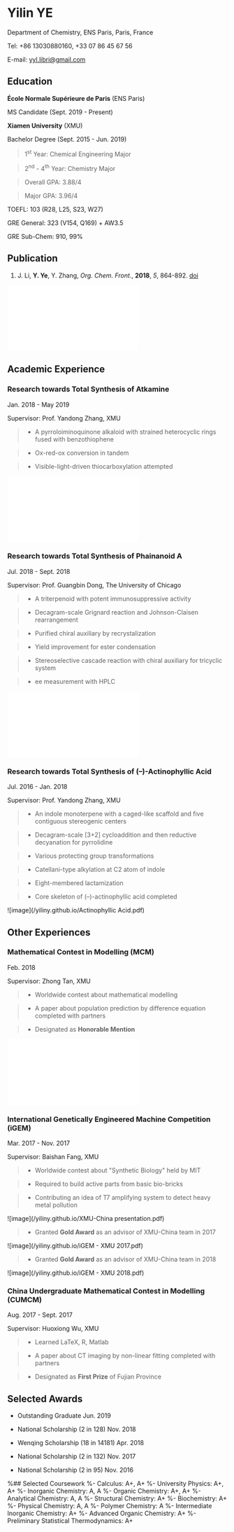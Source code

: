 # Yilin YE

Department of Chemistry, ENS Paris, Paris, France

Tel: +86 13030880160, +33 07 86 45 67 56

E-mail: yyl.libri@gmail.com

## Education

**École Normale Supérieure de Paris** (ENS Paris)

MS Candidate (Sept. 2019 - Present)

**Xiamen University** (XMU)

Bachelor Degree (Sept. 2015 - Jun. 2019)
> 1<sup>st</sup> Year: Chemical Engineering Major

> 2<sup>nd</sup> - 4<sup>th</sup> Year: Chemistry Major

> Overall GPA: 3.88/4

> Major GPA: 3.96/4

TOEFL: 103 (R28, L25, S23, W27)

GRE General: 323 (V154, Q169) + AW3.5

GRE Sub-Chem: 910, 99%

## Publication

1. J. Li, **Y. Ye**, Y. Zhang, _Org. Chem. Front_., **2018**, _5_, 864-892. [doi](http://pubs.rsc.org/en/Content/ArticleLanding/2018/QO/C7QO01077J)

![image](/yiliny.github.io/GA.pdf)

## Academic Experience

### Research towards Total Synthesis of Atkamine

Jan. 2018 - May 2019

Supervisor: Prof. Yandong Zhang, XMU

>- A pyrroloiminoquinone alkaloid with strained heterocyclic rings fused with benzothiophene

>- Ox-red-ox conversion in tandem

>- Visible-light-driven thiocarboxylation attempted

![image](/yiliny.github.io/sul.pdf)

### Research towards Total Synthesis of Phainanoid A

Jul. 2018 - Sept. 2018

Supervisor: Prof. Guangbin Dong, The University of Chicago

>- A triterpenoid with potent immunosuppressive activity

>- Decagram-scale Grignard reaction and Johnson-Claisen rearrangement

>- Purified chiral auxiliary by recrystalization

>- Yield improvement for ester condensation

>- Stereoselective cascade reaction with chiral auxiliary for tricyclic system

>- ee measurement with HPLC

![image](/yiliny.github.io/Ph.pdf)

### Research towards Total Synthesis of (–)-Actinophyllic Acid

Jul. 2016 - Jan. 2018

Supervisor: Prof. Yandong Zhang, XMU

>- An indole monoterpene with a caged-like scaffold and five contiguous stereogenic centers

>- Decagram-scale [3+2] cycloaddition and then reductive decyanation for pyrrolidine

>- Various protecting group transformations

>- Catellani-type alkylation at C2 atom of indole

>- Eight-membered lactamization

>- Core skeleton of (–)-actinophyllic acid completed

![image](/yiliny.github.io/Actinophyllic Acid.pdf)

## Other Experiences

### Mathematical Contest in Modelling (MCM)

Feb. 2018

Supervisor: Zhong Tan, XMU

>- Worldwide contest about mathematical modelling

>- A paper about population prediction by difference equation completed with partners

>- Designated as **Honorable Mention**

![image](/yiliny.github.io/88382.pdf)

### International Genetically Engineered Machine Competition (iGEM)

Mar. 2017 - Nov. 2017

Supervisor: Baishan Fang, XMU

>- Worldwide contest about "Synthetic Biology" held by MIT

>- Required to build active parts from basic bio-bricks

>- Contributing an idea of T7 amplifying system to detect heavy metal pollution

![image](/yiliny.github.io/XMU-China presentation.pdf)

>- Granted **Gold Award** as an advisor of XMU-China team in 2017

![image](/yiliny.github.io/iGEM - XMU 2017.pdf)

>- Granted **Gold Award** as an advisor of XMU-China team in 2018

![image](/yiliny.github.io/iGEM - XMU 2018.pdf)

### China Undergraduate Mathematical Contest in Modelling (CUMCM)

Aug. 2017 - Sept. 2017

Supervisor: Huoxiong Wu, XMU

>- Learned LaTeX, R, Matlab

>- A paper about CT imaging by non-linear fitting completed with partners

>- Designated as **First Prize** of Fujian Province

## Selected Awards

- Outstanding Graduate	Jun. 2019

- National Scholarship (2 in 128)	Nov. 2018

- Wenqing Scholarship (18 in 14181)  Apr. 2018

- National Scholarship (2 in 132)	Nov. 2017

- National Scholarship (2 in 95)	Nov. 2016

%## Selected Coursework
%- Calculus: A+, A+
%- University Physics: A+, A+
%- Inorganic Chemistry: A, A
%- Organic Chemistry: A+, A+
%- Analytical Chemistry: A, A
%- Structural Chemistry: A+
%- Biochemistry: A+
%- Physical Chemistry: A, A
%- Polymer Chemistry: A
%- Intermediate Inorganic Chemistry: A+
%- Advanced Organic Chemistry: A+
%- Preliminary Statistical Thermodynamics: A+
